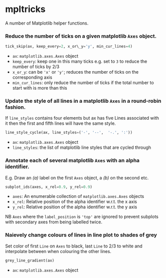 # mpltricks

A number of Matplotlib helper functions.


### Reduce the number of ticks on a given matplotlib `Axes` object.

```python
tick_skip(ax, keep_every=2, x_or\_y='y', min_cur_lines=4)
```

* `ax`: `matplotlib.axes.Axes` object
* `keep_every`: keep one in this many ticks e.g. set to `3` to reduce the number of ticks by 2/3
* `x_or_y`: can be `'x'` or `'y'`; reduces the number of ticks on the corresponding axis
* `min_cur_lines`: only reduce the number of ticks if the total number to start with is more than this


### Update the style of all lines in a matplotlib `Axes` in a round-robin fashion.

If `line_styles` contains four elements but ax has five Lines associated with it then the first and fifth lines will have the same style.  

```python
line_style_cycle(ax, line_styles=('-', '--',  '-.', ':'))
```

* `ax`: `matplotlib.axes.Axes` object
* `line_styles`: the list of matplotlib line styles that are cycled through


### Annotate each of several matplotlib `Axes` with an alpha identifier.  

E.g. Draw an *(a)* label on the first `Axes` object, a *(b)* on the second etc.  

```python
subplot_ids(axes, x_rel=0.9, y_rel=0.9)
```

* `axes`: An enumerable collection of `matplotlib.axes.Axes` objects
* `x_rel`: Relative position of the alpha identifier w.r.t. the x axis
* `y_rel`: Relative position of the alpha identifier w.r.t. the y axis

NB `Axes` where the `label_position` is `'top'` are ignored to prevent subplots with secondary axes from being labelled twice.


### Naievely change colours of lines in line plot to shades of grey

Set color of first `Line` on `Axes` to black, last `Line` to 2/3 to white and interpolate between when colouring the other lines.

```python
grey_line_gradient(ax)
```

* `ax`: `matplotlib.axes.Axes` object
